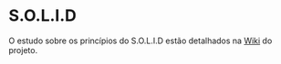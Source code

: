 # S.O.L.I.D

O estudo sobre os princípios do S.O.L.I.D estão detalhados na [Wiki](https://github.com/mtzimba/solid/wiki) do projeto.

